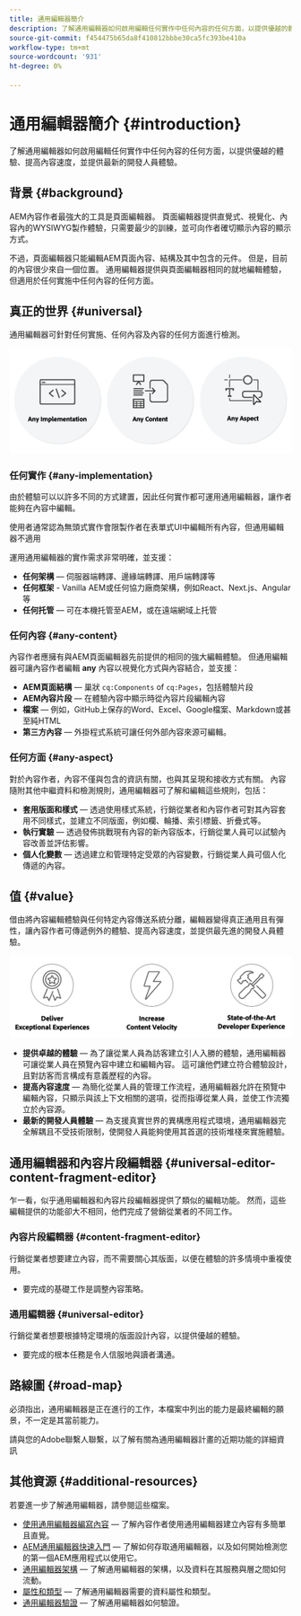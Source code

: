 ```yaml
---
title: 通用編輯器簡介
description: 了解通用編輯器如何啟用編輯任何實作中任何內容的任何方面，以提供優越的體驗、提高內容速度，並提供最新的開發人員體驗。
source-git-commit: f454475b65da8f410812bbbe30ca5fc393be410a
workflow-type: tm+mt
source-wordcount: '931'
ht-degree: 0%

---
```



# 通用編輯器簡介 {#introduction}

了解通用編輯器如何啟用編輯任何實作中任何內容的任何方面，以提供優越的體驗、提高內容速度，並提供最新的開發人員體驗。

## 背景 {#background}

AEM內容作者最強大的工具是頁面編輯器。 頁面編輯器提供直覺式、視覺化、內容內的WYSIWYG製作體驗，只需要最少的訓練，並可向作者確切顯示內容的顯示方式。

不過，頁面編輯器只能編輯AEM頁面內容、結構及其中包含的元件。 但是，目前的內容很少來自一個位置。 通用編輯器提供與頁面編輯器相同的就地編輯體驗，但適用於任何實施中任何內容的任何方面。

## 真正的世界 {#universal}

通用編輯器可針對任何實施、任何內容及內容的任何方面進行檢測。

![什麼讓它成為普世](assets/universal.png)

### 任何實作 {#any-implementation}

由於體驗可以以許多不同的方式建置，因此任何實作都可運用通用編輯器，讓作者能夠在內容中編輯。

使用者通常認為無頭式實作會限製作者在表單式UI中編輯所有內容，但通用編輯器不適用

運用通用編輯器的實作需求非常明確，並支援：

* **任何架構**  — 伺服器端轉譯、邊緣端轉譯、用戶端轉譯等
* **任何框架** - Vanilla AEM或任何協力廠商架構，例如React、Next.js、Angular等
* **任何托管**  — 可在本機托管至AEM，或在遠端網域上托管

### 任何內容 {#any-content}

內容作者應擁有與AEM頁面編輯器先前提供的相同的強大編輯體驗。 但通用編輯器可讓內容作者編輯 **any** 內容以視覺化方式與內容結合，並支援：

* **AEM頁面結構**  — 巢狀 `cq:Components` of `cq:Pages`，包括體驗片段
* **AEM內容片段**  — 在體驗內容中顯示時從內容片段編輯內容
* **檔案**  — 例如，GitHub上保存的Word、Excel、Google檔案、Markdown或甚至純HTML
* **第三方內容**  — 外掛程式系統可讓任何外部內容來源可編輯。

### 任何方面 {#any-aspect}

對於內容作者，內容不僅與包含的資訊有關，也與其呈現和接收方式有關。 內容隨附其他中繼資料和檢測規則，通用編輯器可了解和編輯這些規則，包括：

* **套用版面和樣式**  — 透過使用樣式系統，行銷從業者和內容作者可對其內容套用不同樣式，並建立不同版面，例如欄、輪播、索引標籤、折疊式等。
* **執行實驗**  — 透過發佈挑戰現有內容的新內容版本，行銷從業人員可以試驗內容改善並評估影響。
* **個人化變數**  — 透過建立和管理特定受眾的內容變數，行銷從業人員可個人化傳遞的內容。

## 值 {#value}

借由將內容編輯體驗與任何特定內容傳送系統分離，編輯器變得真正通用且有彈性，讓內容作者可傳遞例外的體驗、提高內容速度，並提供最先進的開發人員體驗。

![通用編輯器的價值](assets/value.png)

* **提供卓越的體驗**  — 為了讓從業人員為訪客建立引人入勝的體驗，通用編輯器可讓從業人員在預覽內容中建立和編輯內容。 這可讓他們建立符合體驗設計，且對訪客而言構成有意義歷程的內容。
* **提高內容速度**  — 為簡化從業人員的管理工作流程，通用編輯器允許在預覽中編輯內容，只顯示與該上下文相關的選項，從而指導從業人員，並使工作流獨立於內容源。
* **最新的開發人員體驗**  — 為支援真實世界的異構應用程式環境，通用編輯器完全解耦且不受技術限制，使開發人員能夠使用其首選的技術堆棧來實施體驗。

## 通用編輯器和內容片段編輯器 {#universal-editor-content-fragment-editor}

乍一看，似乎通用編輯器和內容片段編輯器提供了類似的編輯功能。 然而，這些編輯提供的功能卻大不相同，他們完成了營銷從業者的不同工作。

### 內容片段編輯器 {#content-fragment-editor}

行銷從業者想要建立內容，而不需要關心其版面，以便在體驗的許多情境中重複使用。

* 要完成的基礎工作是調整內容策略。

### 通用編輯器 {#universal-editor}

行銷從業者想要根據特定環境的版面設計內容，以提供優越的體驗。

* 要完成的根本任務是令人信服地與讀者溝通。

## 路線圖 {#road-map}

必須指出，通用編輯器是正在進行的工作，本檔案中列出的能力是最終編輯的願景，不一定是其當前能力。

請與您的Adobe聯繫人聯繫，以了解有關為通用編輯器計畫的近期功能的詳細資訊

## 其他資源 {#additional-resources}

若要進一步了解通用編輯器，請參閱這些檔案。

* [使用通用編輯器編寫內容](authoring.md)  — 了解內容作者使用通用編輯器建立內容有多簡單且直覺。
* [AEM通用編輯器快速入門](getting-started.md)  — 了解如何存取通用編輯器，以及如何開始檢測您的第一個AEM應用程式以使用它。
* [通用編輯器架構](architecture.md)  — 了解通用編輯器的架構，以及資料在其服務與層之間如何流動。
* [屬性和類型](attributes-types.md)  — 了解通用編輯器需要的資料屬性和類型。
* [通用編輯器驗證](authentication.md)  — 了解通用編輯器如何驗證。
